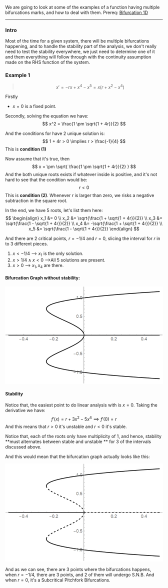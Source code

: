 We are going to look at some of the examples of a function having multiple bifurcations marks, and how to deal with them. 
Prereq: [Bifurcation 1D](Bifurcation%201D.md)

---

### Intro
Most of the time for a given system, there will be multiple bifurcations happening, and to handle the stability part of the analysis, we don't really need to test the stability everywhere, we just need to determine one of it and them everything will follow through with the continuity assumption made on the RHS function of the system. 

### Example 1 
> $$x' =- rx + x^4 - x^5 = x(r + x^2 - x^4)$$

Firstly 
* $x = 0$ is a fixed point. 

Secondly, solving the equation we have: 
$$
x^2 = \frac{1 \pm \sqrt{1 + 4r}}{2}
$$

And the conditions for have 2 unique solution is: 
$$
1 + 4r > 0 \implies r > \frac{-1}{4}
$$
This is **condition (1)**

Now assume that it's true, then
$$
x = \pm \sqrt{
\frac{1 \pm \sqrt{1 + 4r}}{2}
}
$$
And the both unique roots exists if whatever inside is positive, and it's not hard to see that the condition would be: 
$$
r < 0
$$
This is **condition (2)**. Whenever $r$ is larger than zero, we risks a negative subtraction in the square root.

In the end, we have 5 roots, let's list them here: 
$$
\begin{align}
	x_1 &= 0
	\\
	x_2 &= \sqrt{\frac{1 + \sqrt{1 + 4r}}{2}}
	\\
	x_3 &= \sqrt{\frac{1 - \sqrt{1 + 4r}}{2}}
	\\
	x_4 &= -\sqrt{\frac{1 + \sqrt{1 + 4r}}{2}}
	\\
	x_5 &= \sqrt{\frac{1 - \sqrt{1 + 4r}}{2}}
\end{align}
$$

And there are 2 critical points, $r = -1/4$ and $r = 0$, slicing the interval for $r$ in to 3 different pieces. 

1. $x < -1/4$ --> $x_1$ is the only solution. 
2. $x > 1/4 \wedge x < 0$ -->All 5 solutions are present. 
3. $x > 0$  --> $x_1, x_4$ are there. 
#### Bifurcation Graph without stability: 
![mulitple-bifurcation-eg1](../Assets/mulitple-bifurcation-eg1.png)

#### Stability

Notice that, the easiest point to do linear analysis with is $x = 0$. Taking the derivative we have: 
$$
f'(x) = r + 3x^2 - 5x^4\implies f'(0) = r
$$
And this means that $r > 0$ it's unstable and $r < 0$ it's stable. 

Notice that, each of the roots only have multiplicity of 1, and hence, stability **must alternates between stable and unstable ** for 3 of the intervals discussed above. 

And this would mean that the bifurcation graph actually looks like this: 

![multiple-bifurcation-stability-eg1](../Assets/multiple-bifurcation-stability-eg1.png)

And as we can see, there are 3 points where the bifurcations happens, when $r = -1/4$, there are 3 points, and 2 of them will undergo S.N.B. And when $r = 0$, it's a Subcritical Pitchfork Bifurcations. 
